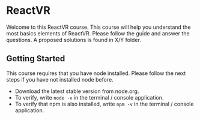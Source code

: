 # ReactVR

Welcome to this ReactVR course. This course will help you understand the most basics elements of ReactVR. Please follow the guide and answer the questions. A proposed solutions is found in X/Y folder. 

## Getting Started
This course requires that you have node installed. Please follow the next steps if you have not installed node before. 
- Download the latest stable version from node.org. 
- To verify, write ```node -v``` in the terminal / console application. 
- To verify that npm is also installed, write ```npm -v``` in the terminal / console application.


